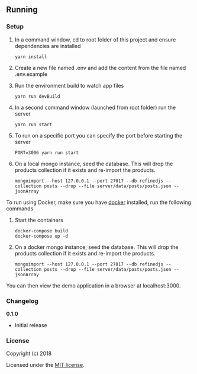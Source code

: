 ## Running

### Setup

1. In a command window, cd to root folder of this project and ensure dependencies are installed

    ```
    yarn install
    ```

2. Create a new file named .env and add the content from the file named .env.example


3. Run the environment build to watch app files

    ```
    yarn run devBuild
    ```

4. In a second command window (launched from root folder) run the server

    ```
    yarn run start
    ```

5. To run on a specific port you can specify the port before starting the server

    ```
    PORT=3006 yarn run start
    ```

6. On a local mongo instance, seed the database. This will drop the products collection if it exists and re-import the products.

    ```
    mongoimport --host 127.0.0.1 --port 27017 --db refinedjs --collection posts --drop --file server/data/posts/posts.json --jsonArray
    ```

To run using Docker, make sure you have [docker](https://www.docker.com/get-started) installed, run the following commands

1. Start the containers

    ```
    docker-compose build
    docker-compose up -d
    ```

2. On a docker mongo instance, seed the database. This will drop the products collection if it exists and re-import the products.

    ```
    mongoimport --host 127.0.0.1 --port 27017 --db refinedjs --collection posts --drop --file server/data/posts/posts.json --jsonArray
    ```

You can then view the demo application in a browser at localhost:3000.


### Changelog

__0.1.0__

- Initial release


### License

Copyright (c) 2018

Licensed under the [MIT license](LICENSE).